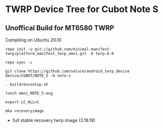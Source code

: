 TWRP Device Tree for Cubot Note S
===========
Unoffical Build for MT6580 TWRP 
------------------

Compiling on Ubuntu 20.10
```
repo init -u git://github.com/minimal-manifest-twrp/platform_manifest_twrp_omni.git -b twrp-6.0

repo sync -c

git clone https://github.com/seluce/android_twrp_device device/CUBOT/NOTE_S -b note-s

. build/envsetup.sh

lunch omni_NOTE_S-eng

export LC_ALL=C

mka recoveryimage
```

- full stable recovery twrp image (3.18.19)
